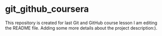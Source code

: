 # git_github_coursera
This repository is created for last Git and GitHub course lesson
I am editing the README file. Adding some more details about the project description:).
